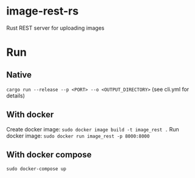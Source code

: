 # image-rest-rs
Rust REST server for uploading images
# Run
## Native
```cargo run --release --p <PORT> --o <OUTPUT_DIRECTORY>``` (see cli.yml for details)
## With docker
Create docker image:
```sudo docker image build -t image_rest .```
Run docker image:
```sudo docker run image_rest -p 8000:8000```
## With docker compose
```sudo docker-compose up```